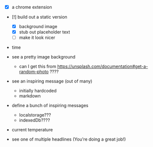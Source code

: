 - [x] a chrome extension

- [!] build out a static version

  - [x] background image
  - [x] stub out placeholder text
  - [ ] make it look nicer

- time

- see a pretty image background
  - can I get this from https://unsplash.com/documentation#get-a-random-photo ????
- see an inspiring message (out of many)
  - initially hardcoded
  - markdown
- define a bunch of inspiring messages

  - localstorage???
  - indexedDb????

- current temperature
- see one of multiple headlines (You're doing a great job!)
